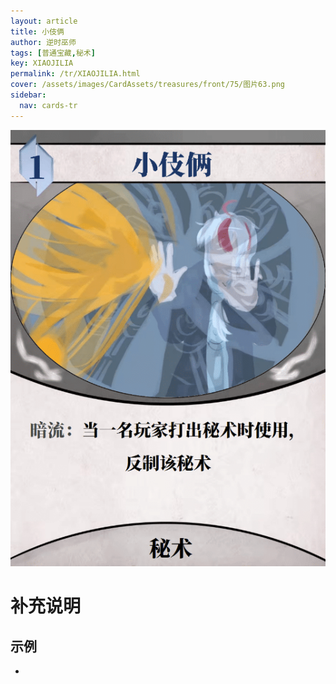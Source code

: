 ```yaml
---
layout: article
title: 小伎俩
author: 逆时巫师
tags: [普通宝藏,秘术]
key: XIAOJILIA
permalink: /tr/XIAOJILIA.html
cover: /assets/images/CardAssets/treasures/front/75/图片63.png
sidebar:
  nav: cards-tr
---
```

![](/assets/images/CardAssets/treasures/front/75/图片63.png)

# 补充说明



## 示例
* 